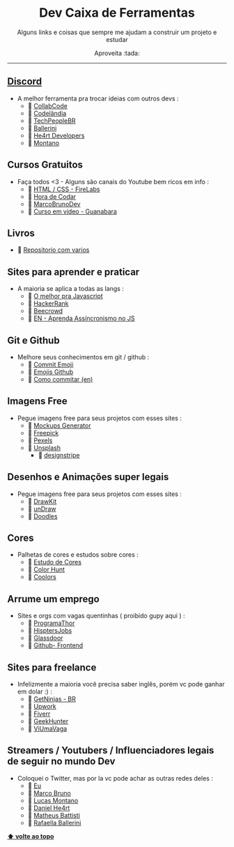 <h1 align="center" id="topo">Dev Caixa de Ferramentas</h1>
<p align="center">Alguns links e coisas que sempre me ajudam a construir um projeto e estudar </p>
<p align="center">Aproveita :tada:</p>
<hr/>

## [ Discord ](https://discord.com/)
* A melhor ferramenta pra trocar ideias com outros devs :
  * :link: [ CollabCode ](https://discord.gg/EFdpWdnE)
  * :link: [ Codelândia ](https://discord.gg/wNCWTVuxyz)
  * :link: [ TechPeopleBR ](https://discord.gg/E2smEqcF)
  * :link: [ Ballerini ](https://discord.gg/ballerini)
  * :link: [ He4rt Developers ](https://discord.gg/2bRtvBQ2)
  * :link: [ Montano ](https://discord.gg/7xkpCMjH)


## Cursos Gratuitos
* Faça todos <3 - Alguns são canais do Youtube bem ricos em info :
  * :link: [ HTML / CSS - FireLabs ](https://www.firedlabs.com/)
  * :link: [ Hora de Codar ](https://www.youtube.com/c/MatheusBattisti/playlists)
  * :link: [ MarcoBrunoDev ](https://www.youtube.com/c/MarcoBrunoDev/playlists)
  * :link: [ Curso em vídeo - Guanabara ](https://www.youtube.com/@CursoemVideo/playlists)
  
  
  
## Livros 
  * :link: [ Repositorio com varios ](https://github.com/engenheiracoelho/engenheiracoelho/blob/master/LivrosIndicados.md)


## Sites para aprender e praticar 
* A maioria se aplica a todas as langs :
  * :link: [ O melhor pra Javascript ](https://learnjavascript.online/app.html)
  * :link: [ HackerRank ](https://www.hackerrank.com/)
  * :link: [ Beecrowd ](https://www.beecrowd.com.br/)
  * :link: [ EN - Aprenda Assíncronismo no JS ](https://www.better.dev/asynchronous-javascript-using-async-await)


## Git e Github
* Melhore seus conhecimentos em git / github :
  * :link: [ Commit Emoji ](https://gist.github.com/parmentf/035de27d6ed1dce0b36a)
  * :link: [ Emojis Github ](https://github.com/hideraldus13/github-emoji)
  * :link: [ Como commitar (en) ](https://github.com/angular/angular/blob/master/CONTRIBUTING.md)


## Imagens Free
* Pegue imagens free para seus projetos com esses sites :
  * :link: [ Mockups Generator ](https://smartmockups.com/pt)
  * :link: [ Freepick ](https://www.freepik.com/)
  * :link: [ Pexels ](https://www.pexels.com/pt-br/)
  * :link: [ Unsplash ](https://unsplash.com/)
    * :link: [ designstripe ](https://designstripe.com/search/illustrations?style=cheerful&page=2)
  

## Desenhos e Animações super legais 
* Pegue imagens free para seus projetos com esses sites :
  * :link: [ DrawKit ](https://drawkit.com/)
  * :link: [ unDraw ](https://undraw.co/illustrations)
  * :link: [ Doodles ](https://www.opendoodles.com/)

## Cores
* Palhetas de cores e estudos sobre cores :
  * :link: [ Estudo de Cores ](https://github.com/gustavoguanabara/html-css/blob/master/aulas-pdf/13%20-%20Cores.pdf)
  * :link: [ Color Hunt ](https://colorhunt.co/)
  * :link: [ Coolors ](https://coolors.co/)

## Arrume um emprego
* Sites e orgs com vagas quentinhas ( proibido gupy aqui ) :
  * :link: [ ProgramaThor ](https://programathor.com.br/)
  * :link: [ HisptersJobs ](https://hipsters.jobs/)
  * :link: [ Glassdoor ](https://www.glassdoor.com.br/profile/login_input.htm)
  *  :link: [ Github- Frontend ](https://github.com/frontendbr/vagas) 

## Sites para freelance
* Infelizmente a maioria você precisa saber inglês, porém vc pode ganhar em dolar :) :
  * :link: [ GetNinjas - BR ](https://www.getninjas.com.br/)
  * :link: [ Upwork ](https://www.upwork.com/)
  * :link: [ Fiverr ](https://www.fiverr.com/login)
  * :link: [ GeekHunter ](https://www.geekhunter.com.br/)
  * :link: [ ViUmaVaga ](https://twitter.com/ViUmaVaga)

## Streamers / Youtubers / Influenciadores legais de seguir no mundo Dev
* Coloquei o Twitter, mas por la vc pode achar as outras redes deles :
  * :link: [ Eu ](https://twitter.com/daniellimae)
  * :link: [ Marco Bruno ](https://twitter.com/marcobrunodev)
  * :link: [ Lucas Montano ](https://twitter.com/lucas_montano)
  * :link: [ Daniel He4rt ](https://twitter.com/danielhe4rt)
  * :link: [ Matheus Battisti ](https://www.horadecodar.com.br/author/matheus-battisti-2/)
  * :link: [ Rafaella Ballerini ](https://twitter.com/ballerinirafa)

**[⬆ volte ao topo ](#topo)**
